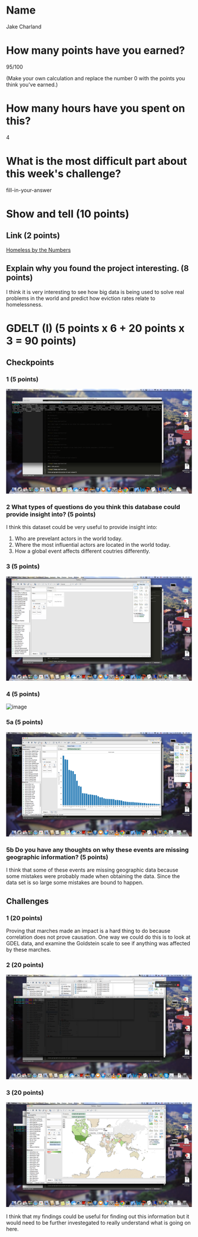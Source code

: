 # Name

Jake Charland

# How many points have you earned?

95/100

(Make your own calculation and replace the number 0 with the points you think you've earned.)

# How many hours have you spent on this?

4

# What is the most difficult part about this week's challenge?

fill-in-your-answer

# Show and tell (10 points)

## Link (2 points)

[Homeless by the Numbers](http://www.sumall.org/homelessness/)

## Explain why you found the project interesting. (8 points)

I think it is very interesting to see how big data is being used to solve real problems in the world and predict how eviction rates relate to homelessness. 

# GDELT (I) (5 points x 6 + 20 points x 3 = 90 points)

## Checkpoints

### 1 (5 points)

![image](cp1.png?raw=true)

### 2 What types of questions do you think this database could provide insight into? (5 points)

I think this dataset could be very useful to provide insight into:
1. Who are prevelant actors in the world today.
2. Where the most influential actors are located in the world today.
3. How a global event affects different coutries differently.

### 3 (5 points)

![image](cp3.png?raw=true)

### 4 (5 points)

![image](image.png?raw=true)

### 5a (5 points)

![image](cp5.png?raw=true)

### 5b Do you have any thoughts on why these events are missing geographic information? (5 points)

I think that some of these events are missing geographic data because some mistakes were probably made when obtaining the data. Since the data set is so large some mistakes are bound to happen.

## Challenges

### 1 (20 points)
Proving that marches made an impact is a hard thing to do because correlation does not prove causation. One way we could do this is to look at 
GDEL data, and examine the Goldstein scale to see if anything was affected by these marches. 

### 2 (20 points)

![image](challenge2.png?raw=true)

### 3 (20 points)

![image](challenge3.png?raw=true)

I think that my findings could be useful for finding out this information but it would need to be further investegated to really understand what is going on here. 
